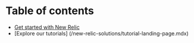 # Table of contents

* [Get started with New Relic](/new-relic-solutions/get-started/intro-new-relic.mdx)
* [Explore our tutorials] (/new-relic-solutions/tutorial-landing-page.mdx)
